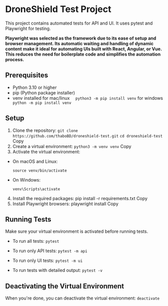 # DroneShield Test Project

This project contains automated tests for API and UI. It uses pytest and Playwright for testing.

**Playwright was selected as the framework due to its ease of setup and browser management. Its automatic waiting and handling of dynamic content make it ideal for automating UIs built with React, Angular, or Vue. This reduces the need for boilerplate code and simplifies the automation process.**

## Prerequisites

- Python 3.10 or higher
- pip (Python package installer)
- venv installed 
for mac/linux ```  python3 -m pip install venv```
for windows ```  python -m pip install venv```

## Setup

1. Clone the repository:
```git clone https://github.com/thaboBD/droneshield-test.git```
```cd droneshield-test```
Copy
2. Create a virtual environment:
```python3 -m venv venv```
Copy
3. Activate the virtual environment:
- On macOS and Linux:
  ```
  source venv/bin/activate
  ```
- On Windows:
  ```
  venv\Scripts\activate
  ```

4. Install the required packages:
pip install -r requirements.txt
Copy
5. Install Playwright browsers:
playwright install
Copy
## Running Tests

Make sure your virtual environment is activated before running tests.

- To run all tests:
```pytest```
- To run only API tests:
```pytest -m api```

- To run only UI tests:
  ```pytest -m ui```

- To run tests with detailed output:
```pytest -v```

## Deactivating the Virtual Environment

When you're done, you can deactivate the virtual environment:
```deactivate```
